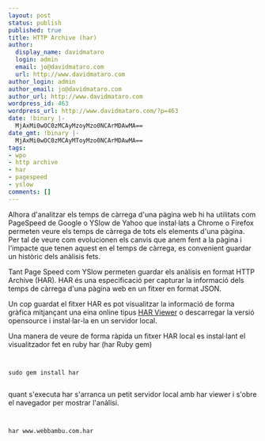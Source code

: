 ```yaml
---
layout: post
status: publish
published: true
title: HTTP Archive (har)
author:
  display_name: davidmataro
  login: admin
  email: jo@davidmataro.com
  url: http://www.davidmataro.com
author_login: admin
author_email: jo@davidmataro.com
author_url: http://www.davidmataro.com
wordpress_id: 463
wordpress_url: http://www.davidmataro.com/?p=463
date: !binary |-
  MjAxMi0wOC0zMCAyMzoyMzo0NCArMDAwMA==
date_gmt: !binary |-
  MjAxMi0wOC0zMCAyMToyMzo0NCArMDAwMA==
tags:
- wpo
- http archive
- har
- pagespeed
- yslow
comments: []
---
```

<p>Alhora d'analitzar els temps de càrrega d'una pàgina web hi ha utilitats com PageSpeed de Google o YSlow de Yahoo que instal·lats a Chrome o Firefox permeten veure els temps de càrrega de tots els elements d'una pàgina. Per tal de veure com evolucionen els canvis que anem fent a la pàgina i l'impacte que tenen aquest en el temps de càrrega, es convenient guardar un històric dels anàlisis fets.</p>
<p>Tant Page Speed com YSlow permeten guardar els anàlisis en format HTTP Archive (HAR). HAR és una especificació per capturar la informació dels temps de càrrega d'una pàgina web en un fitxer en format JSON.</p>
<p>Un cop guardat el fitxer HAR es pot visualitzar la informació de forma gràfica mitjançant una eina online tipus <a title="HAR Viewer" href="http://www.softwareishard.com/har/viewer/" target="_blank">HAR Viewer</a> o descarregar la versió opensource i instal·lar-la en un servidor local.</p>
<p>Una manera de veure de forma ràpida un fitxer HAR local es instal·lant el visualitzador fet en ruby har (har Ruby gem)</p>
<p><code lang="bash"><br />
sudo gem install har<br />
</code></p>
<p>quant s'executa har s'arranca un petit servidor local amb har viewer i s'obre el navegador per mostrar l'anàlisi.</p>
<p><code lang="bash"><br />
har www.webbambu.com.har<br />
</code></p>
